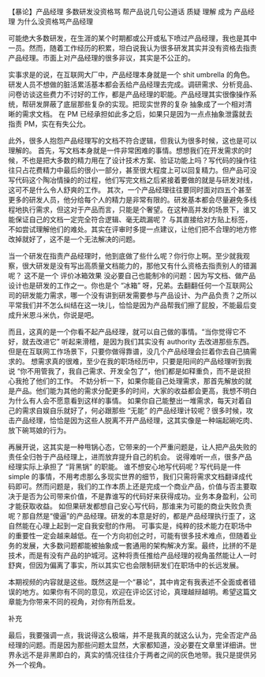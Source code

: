 【暴论】产品经理 多数研发没资格骂
帮产品说几句公道话
质疑 理解 成为 产品经理
为什么没资格骂产品经理

可能绝大多数研发，在生涯的某个时期都或公开或私下喷过产品经理，我也是其中一员。然而，随着工作经历的积累，坦白说我认为很多研发其实并没有资格去指责产品经理。市面上对产品经理的很多非议，其实是不公正的。

实事求是的说，在互联网大厂中，产品经理本身就是一个 shit umbrella 的角色。研发人员不想做的脏活累活基本都会丢给产品经理去完成。调研需求、分析竞品、问卷访谈这些费力不讨好的工作，都是产品经理的职能。产品经理其实很像操作系统，帮研发屏蔽了底层那些复杂的实现。把现实世界的复杂 抽象成了一个相对清晰的需求文档。
在 PM 已经承担如此多之后，如果只是因为一点点抽象泄露就去指责 PM，实在有失公允。

此外，很多人抱怨产品经理写的文档不符合逻辑，但我认为很多时候，这也是可以理解的。
首先，写文档本身就是一件非常困难的事情。想想我们在开发需求的时候，不也是把大多数的精力用在了设计技术方案、验证功能上吗？写代码的操作往往只占花费精力中最后的很小一部分，甚至很大程度上可以回复精力。但产品可没写代码这个陶冶情操的的过程，他们写完文档之后紧接着要做的就是与研发对线，这可不是什么令人舒爽的工作。
其次，一个产品经理往往要同时面对四五个甚至更多的研发人员，他分给每个人的精力是非常有限的。研发基本都会尽量避免多线程地执行需求，但这对于产品而言，只能是个奢望。在这种高并发的场景下，谁又能保证自己的文档一定完全符合逻辑、毫无疏漏呢？
与其直接给对方贴上标签，不如尝试理解他们的难处。其实在评审时多提一点建议，让他们把不合理的地方修改掉就好了，这不是一个无法解决的问题。

当一个研发在指责产品经理时，他到底做了些什么呢？你行你上啊。至少就我观察，很大研发是没有写出高质量文档能力的，那他又有什么资格去指责别人的错漏呢？
这不是一个 评价冰箱效果 没必要自己也能制冷的问题：因为写文档、做产品设计也是研发的工作之一。你也是个 “冰箱” 呀，兄弟。去翻翻任何一个互联网公司的研发能力需求，哪一个没有讲到研发需要参与产品设计、为产品负责？之所以平常我们并不怎么纠结在这一块儿，恰恰是因为产品帮我们擦了屁股，不能最后变成升米恩斗米仇，你说是吧。

而且，这真的是一个你看不起产品经理，就可以自己做的事情。“当你觉得它不好，就去改进它” 听起来滑稽，是因为我们其实没有 authority 去改进那些东西。但是在互联网工作场景下，只要你做得靠谱，没几个产品经理会拦着你去自己搞需求的。
想需求真的很难，至少在我的职场经历中，只要是阳间的产品经理听到我说 “你不用管我了，我自己需求、开发全包了”，他们都是如释重负，而不是说担心我抢了他们的工作。
不妨分析一下，如果你能自己处理需求，那首先解放的就是产品。他们能为其他的需求分配更多的时间，大家的收益都会更高，我想不明白为什么有人会不愿意看到这样的事情。
如果你自己能整出一堆需求，每天对着自己的需求自娱自乐就好了，何必跟那些 “无能” 的产品经理计较呢？很多时候，攻击产品经理，恰恰是因为这些人脱离不开产品经理，这其实像是一种端起碗吃肉、放下碗骂娘的行为。

再展开说，这其实是一种甩锅心态，它带来的一个严重问题是，让人把产品失败的责任全归咎于产品经理上，进而放弃提升自己的机会。
说得难听一点，很多产品经理实际上承担了 “背黑锅” 的职能。
谁不想安心地写代码呢？写代码是一件 simple 的事情，不用考虑那么多现实世界的细节，我们只需将需求文档翻译成代码即可。然而问题是，我们的工作本质上还是完成一个商业产品，价值与否主要取决于是否为公司带来价值，不是靠谁写的代码好来获得成功。业务本身盈利，公司才能获取收益。
如但果研发都想自己安心写代码，那谁来为可能的商业失败负责呢？那自然是“傻逼”的产品经理。研发的本意是好的，都是产品经理执行歪了，这自然能在心理上起到一定自我安慰的作用。
可事实是，纯粹的技术能力在职场中的重要性一定会越来越低。在一个方向初创之时，可能有很多技术难点，但随着业务的发展，大多数问题都能被抽象成一套通用的架构解决方案。最终，比拼的不是技术，而是有没有产品的护城河。这种将责任推给产品经理的视角虽然能让人一时舒爽，但因为偏离了事实，所以其实它也会限制研发们在职场中的长远发展。

本期视频的内容就是这些。既然这是一个“暴论”，其中肯定有我表述不全面或者错误的地方。如果你有不同的意见，欢迎在评论区讨论，真理越辩越明。希望这篇文章能为你带来不同的视角，对你有所启发。

补充

最后，我要强调一点，我说得这么极端，并不是我真的就这么认为，完全否定产品经理的问题。而是因为那些问题太显然，大家都知道，没必要在文章里详细讲。世界永远不是非黑即白的，真实的情况往往介于两者之间的灰色地带。我只是提供另外一个视角。